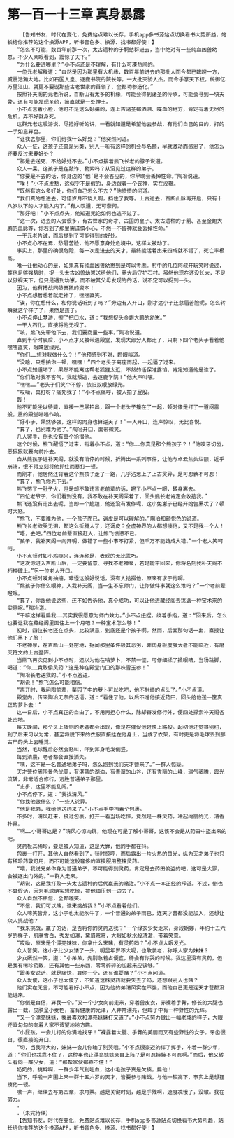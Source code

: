 # 第一百一十三章 真身暴露
        【告知书友，时代在变化，免费站点难以长存，手机app多书源站点切换看书大势所趋，站长给你推荐的这个换源APP，听书音色多、换源、找书都好使！】
       “怎么不可能，数百年前那一次，太古遗种的子嗣结群进去，当中绝对有一些纯血凶兽幼崽，不少人亲眼看到，震惊了天下。”
       “为什么要进哪里？”小不点还是不理解，有什么可凑热闹的。
       一位元老解释道：“自然是因为那里有大机缘，数百年前进去的那批人而今都已睥睨一方，威震浩瀚大地。比如石国人皇、逐鹿书院的院长等，一大批天骄人杰，而今手掌天下权，统御亿万里江山。就更不要说那些古老世家的首领了，全都功参造化。”
       按照补天阁的元老所说，百断山有太多的机缘，可能会得到诸圣的传承，可能会寻到一块天骨，还有可能发现圣药，简直就是一处神土。
       小不点苦着小脸，他可不是这么好骗的，连上古诸圣都洒泪、喋血的地方，肯定有着无尽的危机，弄不好就身死。
       这群元老这般游说，尽捡好听的讲，一看就知道是希望他去参战，有他们自己的目的，打的一手如意算盘。
       “让我去那里，你们给我什么好处？”他突然问道。
       众人一怔，这孩子还真是另类，别人一听有这样的机会与名额，早就激动而感恩了，他怎么还要反过来要好处？
       “那是去送死，不给好处不去。”小不点搂着熊飞长老的脖子说道。
       众人一呆，这孩子是在敲诈、勒索吗？从没见过这样的弟子。
       “你要是不去的话，你身边的‘他’是不会答应的，你早晚会丢掉性命。”陶冶说道。
       “唉！”小不点发愁，这似乎不是假的，身边跟着一个丧神，实在没辙。
       “既然有这么多好处，你们自己怎么不去？”他愤愤的问道。
       “我们真的想进去，可惜岁月不饶人啊，挡住了我等。上古逝去，百断山脉再开启，只有十八岁以下的人才能入内了。”有人叹道，无可奈何。
       “那好吧！”小不点点头，他知道无论如何也逃不过了。
       “这一次，进去的人会很多，有古世家的奇才、古国的皇子、太古遗种的子嗣、甚至金翅大鹏的血脉等，你若到了那里需谨慎小心，不然一不留神就会丢掉性命。”
       一干元老告诫，而后提到了可能得到的好处。
       小不点心不在焉，愁眉苦脸，他不愿意身处危境中，这样太被动了。
       事实上，那里的确很危险，每一次走进去的天才，最终能活着出来四成就不错了，死亡率极高。
       唯一让他动心的是，如果真有纯血凶兽幼崽到是可以考虑。村中的几位阿叔开玩笑时说过，等他足够强势时，捉一头太古凶兽幼崽送给他们，养大后守护石村。虽然他现在还没长大，不足以傲视天下，但只是遇到幼崽，而不被其父母发现的的话，说不定可以捉到一头。
       因为，他有搏战同龄真犼的资本！
       小不点想着想着就走神了，嘿嘿直笑。
       “诶，你在想什么，和你说话听到了吗？”旁边有人开口，刚才这小子还愁眉苦脸呢，怎么转瞬就这个样子了，果然是孩子。
       小不点停止梦游，擦了把口水，道：“我想捉头金翅大鹏的幼崽。”
       一干人石化，直接将他无视了。
       “咳，熊飞先带他下去，我们要商量一些事。”陶冶说道。
       直到半个时辰后，小不点才又被带进殿堂，发现大部分人都走了，只剩下四个老头子看着他嘿嘿直笑，眼睛放绿光。
       “你们……想对我做什么？！”他预感到不对，瞪眼叫道。
       “没啥，只想拍你一顿，嘿嘿！”四个老头子离座而起，一起逼了过来。
       小不点知道坏了，果然不能离这帮老狐狸太近，不然的话保准露馅，肯定知道他是谁了。
       “你们敢对我不客气，我就叛逃，去逐鹿学院！”他大声叫嚷。
       “嘿嘿……”老头子们笑个不停，依旧双眼放绿光。
       “哎呦，真打呀？痛死我了！”小不点痛呼，被人拍了屁股。
       轰！
       他不可能坐以待毙，直接一巴掌拍出，跟一个老头子撞在了一起，顿时像是打了一道闷雷般，震的殿堂嗡嗡作响。
       “好小子，果然够强，这样的肉身也算逆天了！”一人开口，连声惊叹，无比喜悦。
       “算了，也别难为他了。”陶冶开口，面带微笑。
       几人罢手，倒也没有真个拾掇他。
       这个时候，熊飞醒悟了过来，指着小不点，道：“你……你真是那个熊孩子？！”他咬牙切齿，恶狠狠就要向前扑去。
       自从熊孩子进补天阁，就没有消停的时候，折腾出一系列事件，让他与卓云焦头烂额，近乎崩溃，恨不得立刻将他抓住而暴打一顿。
       而刚才，他居然还背着这个熊孩子走了一路，几乎沾惹上了上古灵异，是可忍孰不可忍！
       “算了，熊飞你先下去。”
       熊飞憋了一肚子火，但是却不敢违背老前辈的话，瞪了小不点一眼，转身离去。
       “四位老爷子，你们看到没有，我不敢在补天阁呆着了，回头熊长老肯定会收拾我。”
       熊飞还没有走出去呢，当即一个趔趄，他还没有发作呢，这小兔崽子已经开始告黑状了？顿时大怒。
       “熊飞，不要难为他，一个孩子而已，调皮是可以理解的。”陶冶和颜悦色的说道。
       熊飞长老欲哭无泪，都这么折腾人了，还调皮？全虚神界的人都想揍他，又不是我一个人！
       “唔，去吧。”四位老前辈直接赶人，让熊飞愤懑不已。
       “孩子，我补天阁一向开明，做错了一些小事不打紧，但千万不能铸成大错。”一个老人笑呵呵。
       小不点顿时如小鸡啄米，连连称是，表现的无比乖巧。
       “这次你进入百断山后，一定要留意、寻找不老神泉，若是能带回来，你将名刻我补天阁不朽神碑上。”另一位老人开口。
       小不点顿时嘴角抽搐，难怪这般好说话，没有人拾掇他，原来有求于他啊。
       “熊孩子你什么眼神，入我补天阁，当一生不忘师门，让你做件事就这么难吗？”一个老前辈瞪眼。
       “算了，你跟他说这些，还不如告诉他，真个成功，可以让他进藏经阁去挑选一种宝术来的实惠呢。”陶冶道。
       “干嘛这样看扁我……其实我很愿意为师门效力。”小不点扭捏，绞着手指，道：“回来后，怎么也要让我在藏经阁里面住上一个月吧？一种宝术怎么够！”
       初时，四位长老还在点头，比较满意，到底还是个孩子啊。然而，后面那句话一出，直接让他们黑下了脸！
       不老神泉，在百断山一处密地，据闻那里条件极其恶劣，非肉身极度强大者不能临近，有磨灭符文的上古圣阵。
       当熊飞再次见到小不点时，还以为他在啃萝卜，不禁一怔，可仔细揉了揉眼睛，当场跳脚，喝道：“你……竟敢偷灵药？这是种在殿堂门口的那株雪玉参！”
       “陶冶长老送我的。”小不点答道。
       “胡说！”熊飞怎么可能相信。
       “离开时，我问陶前辈，菜园子中的萝卜可以吃吧，他不耐烦的点头了。”小不点道。
       殿堂内，传来陶冶无奈的话语，道：“看住了他，以后不准他接近药田，回头给他送一筐真正的萝卜去！”
       这一日后，小不点真正的自由了，不用再担心什么，除却奋发修行外，便四处探索补天阁各处密地。
       每天晚间，那个头上插剑的老者都会出现，像是在催促他赶快上路般。起初他还觉得别扭，到了后来习以为常，甚至将脱下来的衣服直接挂在他身上，当成了衣架，有时更是将毛球丢到那古尸的头上去睡觉。
       当然，毛球醒后必然会怒叫，吓到浑身毛发倒竖。
       每到清晨，老者都会直接消失。
       “咦，这不是一名普通地弟子吗，怎么跑到我们天才营来了。”一群人惊疑。
       天才营位周围景色优美，有湛蓝的湖泊，有青翠的山谷，还有秀丽的山峰，瑞气蒸腾，霞光流转，非常适合修行，远胜普通弟子那里。
       “止步，这里不能乱闯。”
       小不点停下，道：“我找清风。”
       “你找他做什么？”一些人诧异。
       “他是我弟，我给他送药来了。”小不点手中拎着个包裹。
       不多时，清风赶来，接过包裹，打开一看当场吃惊，竟然是一株灵药，冲起绚丽的光，清香扑鼻。
       “啊……小哥哥这是？”清风心惊肉跳，他现在可是了解小哥哥，这该不会是从药田中盗出来的吧。
       灵药极其稀珍，要是被人知道，这是大罪，他的手都在抖。
       包裹一打开，其他人自然看到了，顿时惊呼，而后露出一片火热的目光，纵为天才弟子也只有稀珍药散可用，而不可能这般奢侈的直接服用整株灵药。
       “喂，我说兄弟你身为普通弟子，不可能得到灵药，肯定是去药田偷盗的吧，这可是大罪，会被逐出门外的。”一群人走来。
       “胡说，这是我打败一头太古遗种的后代赢来的赌注。”小不点一本正经的斥道。不过，倒也不算假话，因为毛球确实想吃掉，被他镇压到一边去了。
       众人自然不相信，全都嗤笑。
       “不信，我们可以赌，谁来挑战我？”小不点看着他们。
       众人啼笑皆非，这小子也太能吹牛了，一个普通的弟子而已，连天才营都没能加入，还想让众人挑战他？
       “我来挑战，赢了的话，是否将你的灵药送我？”一个绿衣少女走来，身段婀娜，年约十五六岁的样子，肌肤雪白，秀发如瀑，黛眉弯弯，大眼如秋水般清澈，带着笑意。
       “哎呦，原来是个漂亮妹妹，你拿什么来赌，有灵药吗？”小不点大眼发光。
       众人皆笑，这小子比少女矮了一头，明显年岁不大呢，也敢装老，称呼人家为妹妹？
       少女嫣然一笑，道：“小弟弟，先别急着占便宜，待会有你哭的时候。我这里没有灵药，但是我有稀珍药散，还有其他一些东西，零零碎碎的加起来应该够。”
       “跟美女说话，就是痛快，算你一个，还有谁要赌？”小不点问道。
       众人发傻，这小子也太傻了，不知道这株灵药就要失去了吗，还想跟别人也赌？
       他们实在无言，不可能看好小不点，因为他的弟清风实在不强，而他自己更是连天才营都没能进来。
       “你倒是自信，算我一个。”又一个少女向前走来，穿着兽皮衣，赤裸着手臂，修长的大腿也露出一截，皮肤呈小麦色，富有健康的光泽，人非常漂亮，但眸子中有一种野性的光辉。
       “又一个漂亮妹妹，我最喜欢和漂亮妹妹打交道了。”小不点努力做出一幅老成的样子，大眼还直勾勾的向着人家不该望地地方瞧。
       “小屁孩，一会儿打的你满地找牙！”裸露着大腿、手臂的美丽而又有些野性的女子，牙齿很白，很直接的开口。
       “切，当我吓大的，妹妹一会儿你输了别哭哦。”小不点很豪迈的挥了挥手，冲着一群少年，道：“你们也忒靠不住了，这种事也让漂亮妹妹亲自上阵？是可忍婶婶不可忍啊。”而后，他又转头看向一群少女，道：“那帮家伙都靠不住！”
       奶奶的，挑衅啊，一群少年气到吐血，这小毛孩子真是欠揍，扁他！
       当下，呼啦一声围上来一群十五六岁的天才，皆要参与赌战，与他一较高下，事实上是想狂揍他一顿。
       嗷一声，继续去写第四章，求月票。越是关键时刻，越是手残啊，速度忒慢了，没辙。我在努力。
       .
       .（未完待续）
       【告知书友，时代在变化，免费站点难以长存，手机app多书源站点切换看书大势所趋，站长给你推荐的这个换源APP，听书音色多、换源、找书都好使！】